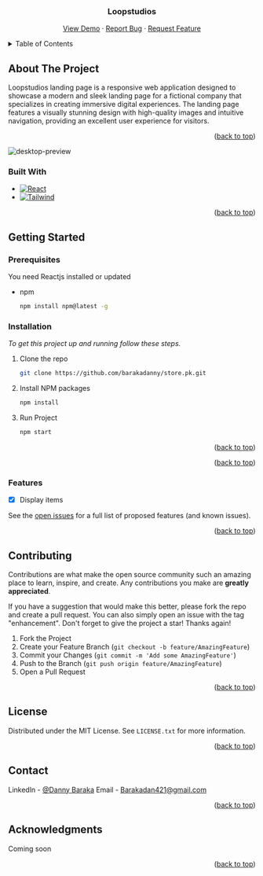 
<!-- PROJECT LOGO -->
<br />
<div align="center">

  <h3 align="center">Loopstudios</h3>

  <p align="center">
    <a href="#">View Demo</a>
    ·
    <a href="https://github.com/barakadanny/Loopstudios/issues">Report Bug</a>
    ·
    <a href="https://github.com/barakadanny/Loopstudios/issues">Request Feature</a>
  </p>
</div>



<!-- TABLE OF CONTENTS -->
<details>
  <summary>Table of Contents</summary>
  <ol>
    <li>
      <a href="#about-the-project">About The Project</a>
      <ul>
        <li><a href="#built-with">Built With</a></li>
      </ul>
    </li>
    <li>
      <a href="#getting-started">Getting Started</a>
      <ul>
        <li><a href="#prerequisites">Prerequisites</a></li>
        <li><a href="#installation">Installation</a></li>
      </ul>
    </li>
    <li><a href="#roadmap">Features</a></li>
    <li><a href="#contributing">Contributing</a></li>
    <li><a href="#license">License</a></li>
    <li><a href="#contact">Contact</a></li>
    <li><a href="#acknowledgments">Acknowledgments</a></li>
  </ol>
</details>



<!-- ABOUT THE PROJECT -->
## About The Project



Loopstudios landing page is a responsive web application designed to showcase a modern and sleek landing page for a fictional company that specializes in creating immersive digital experiences. The landing page features a visually stunning design with high-quality images and intuitive navigation, providing an excellent user experience for visitors.

<p align="right">(<a href="#readme-top">back to top</a>)</p>

![desktop-preview](https://user-images.githubusercontent.com/53088629/222853787-d7338cdf-655c-425d-a65e-65bf4b40230e.jpg)


### Built With

* [![React][React.js]][React-url]
* [![Tailwind][tailwind]][tailwind-url]
<!-- * [![Redux][redux]][redux-url]
* [![Redux Toolkit][redux-toolkit]][redux-toolkit-url] -->


<p align="right">(<a href="#readme-top">back to top</a>)</p>



<!-- GETTING STARTED -->
## Getting Started

### Prerequisites

You need Reactjs installed or updated

* npm
  ```sh
  npm install npm@latest -g
  ```

### Installation

_To get this project up and running follow these steps._

<!-- 1. Get a free API Key at [https://example.com](https://example.com) -->
1. Clone the repo
   ```sh
   git clone https://github.com/barakadanny/store.pk.git
   ```
2. Install NPM packages
   ```sh
   npm install
   ```
3. Run Project
   ```js
   npm start
   ```

<p align="right">(<a href="#readme-top">back to top</a>)</p>





<p align="right">(<a href="#readme-top">back to top</a>)</p>



<!-- ROADMAP -->
### Features

- [x] Display items

See the [open issues](https://github.com/barakadanny/Loopstudios/issues) for a full list of proposed features (and known issues).


<p align="right">(<a href="#readme-top">back to top</a>)</p>



<!-- CONTRIBUTING -->
## Contributing

Contributions are what make the open source community such an amazing place to learn, inspire, and create. Any contributions you make are **greatly appreciated**.

If you have a suggestion that would make this better, please fork the repo and create a pull request. You can also simply open an issue with the tag "enhancement".
Don't forget to give the project a star! Thanks again!

1. Fork the Project
2. Create your Feature Branch (`git checkout -b feature/AmazingFeature`)
3. Commit your Changes (`git commit -m 'Add some AmazingFeature'`)
4. Push to the Branch (`git push origin feature/AmazingFeature`)
5. Open a Pull Request

<p align="right">(<a href="#readme-top">back to top</a>)</p>



<!-- LICENSE -->
## License

Distributed under the MIT License. See `LICENSE.txt` for more information.

<p align="right">(<a href="#readme-top">back to top</a>)</p>



<!-- CONTACT -->
## Contact

Linkedln - [@Danny Baraka](https://www.linkedin.com/in/danny-baraka/)
Email - Barakadan421@gmail.com


<p align="right">(<a href="#readme-top">back to top</a>)</p>



<!-- ACKNOWLEDGMENTS -->
## Acknowledgments

Coming soon

<p align="right">(<a href="#readme-top">back to top</a>)</p>



<!-- MARKDOWN LINKS & IMAGES -->
<!-- https://www.markdownguide.org/basic-syntax/#reference-style-links -->

[React.js]: https://img.shields.io/badge/React-20232A?style=for-the-badge&logo=react&logoColor=61DAFB
[React-url]: https://reactjs.org/
<!-- tailwind -->
[tailwind]: https://img.shields.io/badge/tailwindcss-38B2AC?style=for-the-badge&logo=tailwind-css&logoColor=white
[tailwind-url]: https://tailwindcss.com/
<!-- redux -->
[redux]: https://img.shields.io/badge/redux-593D88?style=for-the-badge&logo=redux&logoColor=white
[redux-url]: https://redux.js.org/
<!-- redux toolkit -->
[redux-toolkit]: https://img.shields.io/badge/redux_toolkit-593D88?style=for-the-badge&logo=redux&logoColor=white
[redux-toolkit-url]: https://redux-toolkit.js.org/
<!-- css -->
[css]: https://img.shields.io/badge/css-239120?&style=for-the-badge&logo=css3&logoColor=white
[css-url]: https://developer.mozilla.org/en-US/docs/Web/CSS
